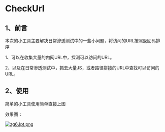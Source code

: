 # CheckUrl

## 1、前言

本次的小工具主要解决日常渗透测试中的一些小问题，将访问的URL按照返回码排序

1、可以在收集大量的内网URL中，探测可以访问的URL。

2、以及在日常渗透测试中，抓去大量JS，或者路径拼接的URL中查找可以访问的URL。

## 2、使用

简单的小工具使用简单直接上图

效果图：

<a href="https://imgse.com/i/zg6Jpt"><img src="https://s1.ax1x.com/2022/12/07/zg6Jpt.png" alt="zg6Jpt.png" border="0" /></a>